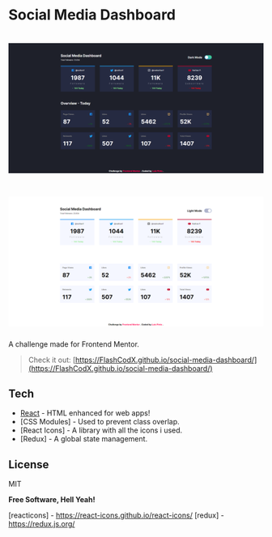 # Social Media Dashboard

# ![preview](./src/assets/screenshotDark.png)

# ![preview](./src/assets/screenshotLight.png)

A challenge made for Frontend Mentor.

> Check it out: [https://FlashCodX.github.io/social-media-dashboard/](https://FlashCodX.github.io/social-media-dashboard/)

## Tech

- [React] - HTML enhanced for web apps!
- [CSS Modules] - Used to prevent class overlap.
- [React Icons] - A library with all the icons i used.
- [Redux] - A global state management.

## License

MIT

**Free Software, Hell Yeah!**

[react]: https://reactjs.org/

[reacticons] - https://react-icons.github.io/react-icons/
[redux] - https://redux.js.org/
